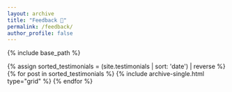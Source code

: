```yaml
---
layout: archive
title: "Feedback 💖"
permalink: /feedback/
author_profile: false
---
```


{% include base_path %}

<div class="grid__wrapper">
  {% assign sorted_testimonials = (site.testimonials | sort: 'date') | reverse %}
  {% for post in sorted_testimonials %}
    {% include archive-single.html type="grid" %}
  {% endfor %}
</div>